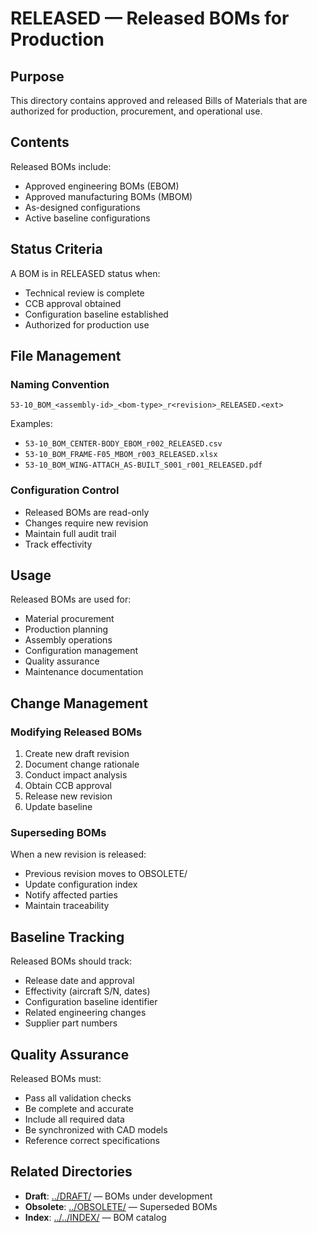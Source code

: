 # RELEASED — Released BOMs for Production

## Purpose

This directory contains approved and released Bills of Materials that are authorized for production, procurement, and operational use.

## Contents

Released BOMs include:
- Approved engineering BOMs (EBOM)
- Approved manufacturing BOMs (MBOM)
- As-designed configurations
- Active baseline configurations

## Status Criteria

A BOM is in RELEASED status when:
- Technical review is complete
- CCB approval obtained
- Configuration baseline established
- Authorized for production use

## File Management

### Naming Convention
```
53-10_BOM_<assembly-id>_<bom-type>_r<revision>_RELEASED.<ext>
```

Examples:
- `53-10_BOM_CENTER-BODY_EBOM_r002_RELEASED.csv`
- `53-10_BOM_FRAME-F05_MBOM_r003_RELEASED.xlsx`
- `53-10_BOM_WING-ATTACH_AS-BUILT_S001_r001_RELEASED.pdf`

### Configuration Control
- Released BOMs are read-only
- Changes require new revision
- Maintain full audit trail
- Track effectivity

## Usage

Released BOMs are used for:
- Material procurement
- Production planning
- Assembly operations
- Configuration management
- Quality assurance
- Maintenance documentation

## Change Management

### Modifying Released BOMs
1. Create new draft revision
2. Document change rationale
3. Conduct impact analysis
4. Obtain CCB approval
5. Release new revision
6. Update baseline

### Superseding BOMs
When a new revision is released:
- Previous revision moves to OBSOLETE/
- Update configuration index
- Notify affected parties
- Maintain traceability

## Baseline Tracking

Released BOMs should track:
- Release date and approval
- Effectivity (aircraft S/N, dates)
- Configuration baseline identifier
- Related engineering changes
- Supplier part numbers

## Quality Assurance

Released BOMs must:
- Pass all validation checks
- Be complete and accurate
- Include all required data
- Be synchronized with CAD models
- Reference correct specifications

## Related Directories

- **Draft**: [../DRAFT/](../DRAFT/) — BOMs under development
- **Obsolete**: [../OBSOLETE/](../OBSOLETE/) — Superseded BOMs
- **Index**: [../../INDEX/](../../INDEX/) — BOM catalog
